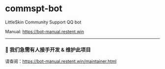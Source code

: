 # commspt-bot
LittleSkin Community Support QQ bot

Manual: <https://bot-manual.restent.win>

---

<h3>📣 我们急需有人接手开发 & 维护此项目</h3>

请查阅：<https://bot-manual.restent.win/maintainer.html>
